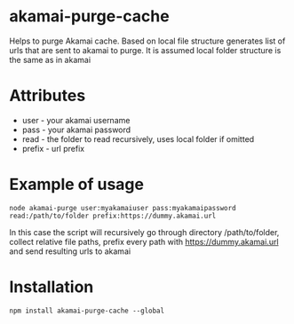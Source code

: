 # akamai-purge-cache
Helps to purge Akamai cache. Based on local file structure generates list of urls that are sent to akamai to purge. It is assumed local folder structure is the same as in akamai

# Attributes
* user - your akamai username
* pass - your akamai password
* read - the folder to read recursively, uses local folder if omitted
* prefix - url prefix

# Example of usage
```
node akamai-purge user:myakamaiuser pass:myakamaipassword read:/path/to/folder prefix:https://dummy.akamai.url
```
In this case the script will recursively go through directory /path/to/folder, collect relative file paths, prefix every path with https://dummy.akamai.url and send resulting urls to akamai

# Installation
```
npm install akamai-purge-cache --global
```
